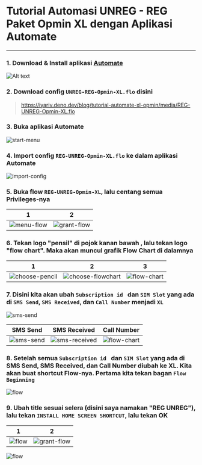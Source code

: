 # Tutorial Automasi UNREG - REG Paket Opmin XL dengan Aplikasi Automate

----

### 1. Download & Install aplikasi [Automate](https://play.google.com/store/apps/details?id=com.llamalab.automate)

![Alt text](https://iyariv.deno.dev/blog/tutorial-automate-xl-opmin/media/automate-playstore.png)

### 2. Download config `UNREG-REG-Opmin-XL.flo` disini

> https://iyariv.deno.dev/blog/tutorial-automate-xl-opmin/media/REG-UNREG-Opmin-XL.flo

### 3. Buka aplikasi Automate

![start-menu](https://iyariv.deno.dev/blog/tutorial-automate-xl-opmin/media/start-menu.jpg)

### 4. Import config `REG-UNREG-Opmin-XL.flo` ke dalam aplikasi Automate

![import-config](https://iyariv.deno.dev/blog/tutorial-automate-xl-opmin/media/import-config.webp)

### 5. Buka flow `REG-UNREG-Opmin-XL`, lalu centang semua Privileges-nya

1 | 2
------------ | -------------
![menu-flow](https://iyariv.deno.dev/blog/tutorial-automate-xl-opmin/media/menu-flow.jpg)| ![grant-flow](https://iyariv.deno.dev/blog/tutorial-automate-xl-opmin/media/grant-flow.jpg)


### 6. Tekan logo "pensil" di pojok kanan bawah , lalu tekan logo "flow chart". Maka akan muncul grafik Flow Chart di dalamnya

1 | 2 | 3
------------ | ------------- | -------------
![choose-pencil](https://iyariv.deno.dev/blog/tutorial-automate-xl-opmin/media/choose-pencil.jpg)| ![choose-flowchart](https://iyariv.deno.dev/blog/tutorial-automate-xl-opmin/media/choose-flowchart.jpg) | ![flow-chart](https://iyariv.deno.dev/blog/tutorial-automate-xl-opmin/media/flow-chart.jpg)

### 7. Disini kita akan ubah `Subscription id ` dan `SIM Slot` yang ada di `SMS Send`, `SMS Received`, dan `Call Number` menjadi `XL`

![sms-send](https://iyariv.deno.dev/blog/tutorial-automate-xl-opmin/media/choose-diagram.jpg)

SMS Send | SMS Received | Call Number
------------ | ------------- | -------------
![sms-send](https://iyariv.deno.dev/blog/tutorial-automate-xl-opmin/media/sms-send-1.jpg)| ![sms-received](https://iyariv.deno.dev/blog/tutorial-automate-xl-opmin/media/sms-received-1.jpg) | ![flow-chart](https://iyariv.deno.dev/blog/tutorial-automate-xl-opmin/media/call-number-1.jpg)

### 8. Setelah semua `Subscription id ` dan `SIM Slot` yang ada di SMS Send, SMS Received, dan Call Number diubah ke XL. Kita akan buat shortcut Flow-nya. Pertama kita tekan bagan `Flow Beginning`

![flow](https://iyariv.deno.dev/blog/tutorial-automate-xl-opmin/media/flow-beginning.jpg)

### 9. Ubah title sesuai selera (disini saya namakan "REG UNREG"), lalu tekan `INSTALL HOME SCREEN SHORTCUT`, lalu tekan OK

1 | 2
------------ | -------------
![flow](https://iyariv.deno.dev/blog/tutorial-automate-xl-opmin/media/flow-beginning-edit.jpg)| ![grant-flow](https://iyariv.deno.dev/blog/tutorial-automate-xl-opmin/media/grant-flow.jpg)



![flow](https://iyariv.deno.dev/blog/tutorial-automate-xl-opmin/media/hasil-shortcut.jpg)
